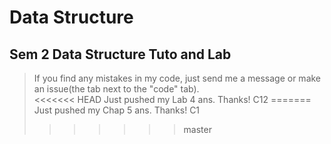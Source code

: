 # Data Structure
## Sem 2 Data Structure Tuto and Lab
>If you find any mistakes in my code, just send me a message or make an issue(the tab next to the "code" tab).\
<<<<<<< HEAD
Just pushed my Lab 4 ans. Thanks!
C12
=======
Just pushed my Chap 5 ans. Thanks!
C1
>>>>>>> master
